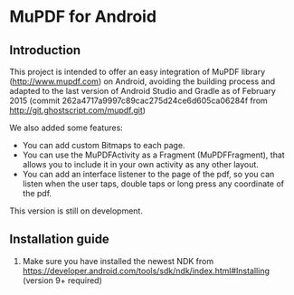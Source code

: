 # MuPDF for Android 

## Introduction
This project is intended to offer an easy integration of MuPDF library (http://www.mupdf.com) on Android, avoiding the building process and adapted to the last version of Android Studio and Gradle as of February 2015 (commit 262a4717a9997c89cac275d24ce6d605ca06284f from http://git.ghostscript.com/mupdf.git)

We also added some features:

* You can add custom Bitmaps to each page.
* You can use the MuPDFActivity as a Fragment (MuPDFFragment), that allows you to include it in your own activity as any other layout.
* You can add an interface listener to the page of the pdf, so you can listen when the user taps, double taps or long press any coordinate of the pdf.

This version is still on development.

## Installation guide

1. Make sure you have installed the newest NDK from https://developer.android.com/tools/sdk/ndk/index.html#Installing (version 9+ required)
